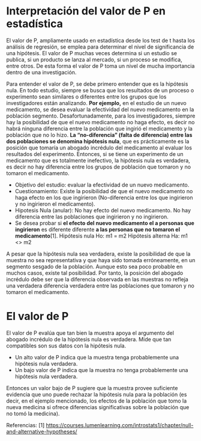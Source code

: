 # Interpretación del valor de P en estadística
El valor de P, ampliamente usado en estadística desde los test de t hasta los análisis de regresión, se emplea para determinar el nivel de significancia de una hipótesis. El valor de P muchas veces determina si un estudio se publica, si un producto se lanza al mercado, si un proceso se modifica, entre otros. De esta forma el valor de P toma un nivel de mucha importancia dentro de una investigación.

Para entender el valor de P, se debe primero entender que es la hipótesis nula. En todo estudio, siempre se busca que los resultados de un proceso o experimento sean similares o diferentes entre los grupos que los investigadores están analizando. **Por ejemplo,** en el estudio de un nuevo medicamento, se desea evaluar la efectividad del nuevo medicamento en la población segmento. Desafortunadamente, para los investigadores, siempre hay la posibilidad de que el nuevo medicamento no haga efecto, es decir no habrá ninguna diferencia entre la población que ingirió el medicamento y la población que no lo hizo. **La “no-diferencia” (falta de diferencia) entre las dos poblaciones se denomina hipótesis nula**, que es prácticamente es la posición que tomaría un abogado incrédulo del medicamento al evaluar los resultados del experimento.
Entonces, si se tiene un experimento de un medicamento que es totalmente inefectivo, la hipótesis nula es verdadera, es decir no hay diferencia entre los grupos de población que tomaron y no tomaron el medicamento.

- Objetivo del estudio: evaluar la efectividad de un nuevo medicamento.
- Cuestionamiento: Existe la posibilidad de que el nuevo medicamento no haga efecto en los que ingirieron (No-diferencia entre los que ingirieron y no ingirieron el medicamento).
- Hipotesis Nula (anular): No hay efecto del nuevo medicamento. No hay diferencia entre las poblaciones que ingirieron y no ingirieron.
- Se desea probar si **el efecto del nuevo medicamento el a personas que ingirieron** es diferente diferente **a las personas que no tomaron el medicamento**[1].
             Hipótesis nula    Ho: m1 = m2
             Hipótesis alterna Ha: m1 <> m2

A pesar que la hipótesis nula sea verdadera, existe la posibilidad de que la muestra no sea representativa y que haya sido tomada erróneamente, en un segmento sesgado de la población. Aunque esto sea poco probable en muchos casos, existe tal posibilidad. Por tanto, la posición del abogado incrédulo debe ser que la diferencia observada en las muestras no refleja una verdadera diferencia verdadera entre las poblaciones que tomaron y no tomaron el medicamento. 
# El valor de P
El valor de P evalúa que tan bien la muestra apoya el argumento del abogado incrédulo de la hipótesis nula es verdadera. Mide que tan compatibles son sus datos con la hipótesis nula.
-	Un alto valor de P indica que la muestra tenga probablemente una hipótesis nula verdadera.
-	Un bajo valor de P indica que la muestra no tenga probablemente una hipótesis nula verdadera.

Entonces un valor bajo de P sugiere que la muestra provee suficiente evidencia que uno puede rechazar la hipótesis nula para la población (es decir, en el ejemplo mencionado, los efectos de la población que tomo la nueva medicina si ofrece diferencias significativas sobre la población que no tomó la medicina).


Referencias:
[1] https://courses.lumenlearning.com/introstats1/chapter/null-and-alternative-hypotheses/
